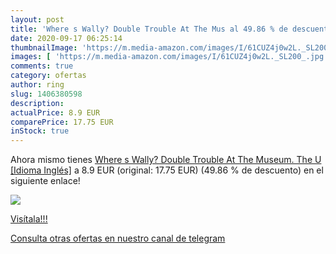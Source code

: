 ```yaml
---
layout: post
title: 'Where s Wally? Double Trouble At The Mus al 49.86 % de descuento'
date: 2020-09-17 06:25:14
thumbnailImage: 'https://m.media-amazon.com/images/I/61CUZ4j0w2L._SL200_.jpg'
images: [ 'https://m.media-amazon.com/images/I/61CUZ4j0w2L._SL200_.jpg' ]
comments: true
category: ofertas
author: ring
slug: 1406380598
description:
actualPrice: 8.9 EUR
comparePrice: 17.75 EUR
inStock: true
---
```


Ahora mismo tienes [Where s Wally? Double Trouble At The Museum. The U [Idioma Inglés]](https://www.amazon.com/dp/1406380598/?tag=redken08-20) a 8.9 EUR (original: 17.75 EUR) (49.86 %  de descuento) en el siguiente enlace!

[![](https://m.media-amazon.com/images/I/61CUZ4j0w2L._SL200_.jpg)](https://www.amazon.com/dp/1406380598/?tag=redken08-20)

[Visítala!!!](https://www.amazon.com/dp/1406380598/?tag=redken08-20)

[Consulta otras ofertas en nuestro canal de telegram](https://t.me/s/ofertas25)
